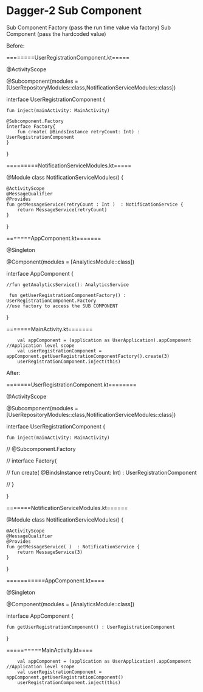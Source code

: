 # Dagger-2 Sub Component

Sub Component Factory (pass the run time value via factory)
Sub Component (pass the hardcoded value)

Before:

========UserRegistrationComponent.kt===== 

@ActivityScope

@Subcomponent(modules = [UserRepositoryModules::class,NotificationServiceModules::class])

interface UserRegistrationComponent {

    fun inject(mainActivity: MainActivity)

    @Subcomponent.Factory
    interface Factory{
        fun create( @BindsInstance retryCount: Int) : UserRegistrationComponent
    }
}

=========NotificationServiceModules.kt=====



@Module
class NotificationServiceModules() {

    @ActivityScope
    @MessageQualifier
    @Provides
    fun getMessageService(retryCount : Int )  : NotificationService {
        return MessageService(retryCount)
    }

}

=======AppComponent.kt=======


@Singleton

@Component(modules = [AnalyticsModule::class])

interface AppComponent {

    //fun getAnalyticsService(): AnalyticsService

     fun getUserRegistrationComponentFactory() : UserRegistrationComponent.Factory
    //use factory to access the SUB COMPONENT
    
    
}

=======MainActivity.kt=======


        val appComponent = (application as UserApplication).appComponent //Application level scope
        val userRegistrationComponent = appComponent.getUserRegistrationComponentFactory().create(3)
        userRegistrationComponent.inject(this)




After:

=======UserRegistrationComponent.kt======== 


@ActivityScope

@Subcomponent(modules = [UserRepositoryModules::class,NotificationServiceModules::class])

interface UserRegistrationComponent {

    fun inject(mainActivity: MainActivity)

   // @Subcomponent.Factory
   
   //  interface Factory{
   
   //     fun create( @BindsInstance retryCount: Int) : UserRegistrationComponent
   
   // }
   
}


=======NotificationServiceModules.kt======


@Module
class NotificationServiceModules() {


    @ActivityScope
    @MessageQualifier
    @Provides
    fun getMessageService( )  : NotificationService {
        return MessageService(3)
    }


}

===========AppComponent.kt====

@Singleton

@Component(modules = [AnalyticsModule::class])

interface AppComponent {

    fun getUserRegistrationComponent() : UserRegistrationComponent
    
}

==========MainActivity.kt====

        val appComponent = (application as UserApplication).appComponent //Application level scope
        val userRegistrationComponent = appComponent.getUserRegistrationComponent()
        userRegistrationComponent.inject(this)




